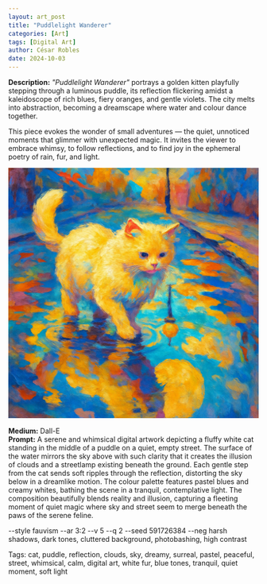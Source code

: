 ```yaml
---
layout: art_post
title: "Puddlelight Wanderer"
categories: [Art]
tags: [Digital Art]
author: César Robles
date: 2024-10-03
---
```

**Description:** *"Puddlelight Wanderer"* portrays a golden kitten playfully stepping through a luminous puddle, its reflection flickering amidst a kaleidoscope of rich blues, fiery oranges, and gentle violets. The city melts into abstraction, becoming a dreamscape where water and colour dance together.

This piece evokes the wonder of small adventures — the quiet, unnoticed moments that glimmer with unexpected magic. It invites the viewer to embrace whimsy, to follow reflections, and to find joy in the ephemeral poetry of rain, fur, and light.

![Puddlelight Wanderer](/imag/digital_art/puddlelight_wanderer.jpg)

**Medium:** Dall-E\
**Prompt:** A serene and whimsical digital artwork depicting a fluffy white cat standing in the middle of a puddle on a quiet, empty street. The surface of the water mirrors the sky above with such clarity that it creates the illusion of clouds and a streetlamp existing beneath the ground. Each gentle step from the cat sends soft ripples through the reflection, distorting the sky below in a dreamlike motion. The colour palette features pastel blues and creamy whites, bathing the scene in a tranquil, contemplative light. The composition beautifully blends reality and illusion, capturing a fleeting moment of quiet magic where sky and street seem to merge beneath the paws of the serene feline.

--style fauvism --ar 3:2 --v 5 --q 2 --seed 591726384 --neg harsh shadows, dark tones, cluttered background, photobashing, high contrast

Tags: cat, puddle, reflection, clouds, sky, dreamy, surreal, pastel, peaceful, street, whimsical, calm, digital art, white fur, blue tones, tranquil, quiet moment, soft light